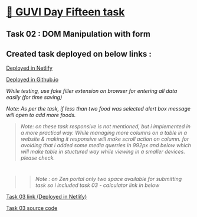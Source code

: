 # [🔗 GUVI Day Fifteen task](https://form-dom-manipulation-sk7.netlify.app/)

## Task 02 : DOM Manipulation with form

## Created task deployed on below links :

<a href="https://form-dom-manipulation-sk7.netlify.app/" target="_blank">Deployed in Netlify</a>

<a href="https://suriya-k7.github.io/Guvi_Day_15_task_02_form/" target="_blank">Deployed in Github.io</a>

<i>While testing, use fake filler extension on browser for entering all data easily (for time saving)</i>

<i>Note: As per the task, if less than two food was selected alert box message will open to add more foods.</i>

> <i>Note: on these task responsive is not mentioned, but i implemented in a more practical way. While managing more columns on a table in a website & making it responsive will make scroll action on column. for avoiding that i added some media querries in 992px and below which will make table in stuctured way while viewing in a smaller devices. please check.</i>

#

> > <i>Note : on Zen portal only two space available for submitting task so i included task 03 - calculator link in below</i>

<a href="https://calculator-sk7.netlify.app/" target="_blank">Task 03 link (Deployed in Netlify)</a>

<a href="https://github.com/Suriya-K7/Guvi_Day_15_task_03_calculator" target="_blank">Task 03 source code</a>
